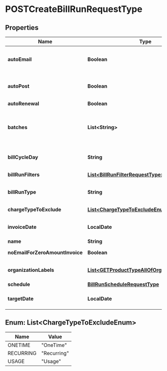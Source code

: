 

# POSTCreateBillRunRequestType


## Properties

| Name | Type | Description | Notes |
|------------ | ------------- | ------------- | -------------|
|**autoEmail** | **Boolean** | Whether to automatically send emails after Auto-Post is complete.  **Note:** To use this field, you must first set the &lt;a href&#x3D;\&quot;https://knowledgecenter.zuora.com/CB_Billing/Billing_Settings/Define_Billing_Rules\&quot; target&#x3D;\&quot;_blank\&quot;&gt;Support Bill Run Auto-Post?&lt;/a&gt; billing rule to **Yes** through the Zuora UI.  |  [optional] |
|**autoPost** | **Boolean** | Whether to automatically post the bill run after the bill run is created.  **Note:** To use this field, you must first set the &lt;a href&#x3D;\&quot;https://knowledgecenter.zuora.com/CB_Billing/Billing_Settings/Define_Billing_Rules\&quot; target&#x3D;\&quot;_blank\&quot;&gt;Support Bill Run Auto-Post?&lt;/a&gt; billing rule to **Yes** through the Zuora UI.  |  [optional] |
|**autoRenewal** | **Boolean** | Whether to automatically renew auto-renew subscriptions that are up for renewal.  |  [optional] |
|**batches** | **List&lt;String&gt;** | The batch of accounts for this bill run.   You can only specify either this field or the &#x60;billRunFilters&#x60; field.  **Values:** &#x60;AllBatches&#x60; or an array of &#x60;Batch*n*&#x60; where *n* is one of numbers 1 - 50, for example, &#x60;Batch7&#x60;.  **Note**: By default, you have 50 configurable account batches. To increase the limit to 200 batches, you must have the &lt;a href&#x3D;\&quot;https://knowledgecenter.zuora.com/Zuora_Central_Platform/Performance_Booster_Elite\&quot; target&#x3D;\&quot;_blank\&quot;&gt;Performance Booster Elite&lt;/a&gt; package.  |  [optional] |
|**billCycleDay** | **String** | The day of the bill cycle. This field is only valid if the &#x60;batches&#x60; field is specified.  **Values:**  - &#x60;AllBillCycleDays&#x60; or one of numbers 1 - 31 for an ad-hoc bill run - &#x60;AllBillCycleDays&#x60;, one of numbers 1 - 31, or &#x60;AsRunDay&#x60; for a scheduled bill run  |  [optional] |
|**billRunFilters** | [**List&lt;BillRunFilterRequestType&gt;**](BillRunFilterRequestType.md) | The target account or subscriptions for this bill run. You can only specify either this field or the &#x60;batches&#x60; field.  |  [optional] |
|**billRunType** | **String** | The type of the bill run. If you do not specify any value for this field, the default value is &#x60;Regular&#x60;.  - You can use this field only if the \&quot;Catch-Up Bill Run\&quot; feature is enabled.  - You must specify this field to create a catch up bill run.  **Values:**  - &#x60;Regular&#x60; - &#x60;CatchUp&#x60;  |  [optional] |
|**chargeTypeToExclude** | [**List&lt;ChargeTypeToExcludeEnum&gt;**](#List&lt;ChargeTypeToExcludeEnum&gt;) | The types of the charges to be excluded from the generation of billing documents. You can specify at most two charge types in the array.  |  [optional] |
|**invoiceDate** | **LocalDate** | The invoice date for the bill run.  - When creating an ad-hoc bill run, if you do not specify any value for this field, the default value is the current date. - When creating a scheduled bill run, if you do not specify any value for this field, the invoice date is the value of the &#x60;repeatFrom&#x60; field.   |  [optional] |
|**name** | **String** | The name of the bill run.  |  [optional] |
|**noEmailForZeroAmountInvoice** | **Boolean** | Whether to suppress emails for invoices with zero total amount generated in this bill run after the bill run is complete.   It is best practice to not send emails for invoices with zero amount.  |  [optional] |
|**organizationLabels** | [**List&lt;GETProductTypeAllOfOrganizationLabels&gt;**](GETProductTypeAllOfOrganizationLabels.md) | The organization(s) that the bill run is created for.   For each item in the array, either the &#x60;organizationId&#x60; or the &#x60;organizationName&#x60; field is required.  This field is only required when you have already turned on Multi-Org feature.  |  [optional] |
|**schedule** | [**BillRunScheduleRequestType**](BillRunScheduleRequestType.md) |  |  [optional] |
|**targetDate** | **LocalDate** | The target date for this bill run.   - You must specify this field when creating an ad-hoc bill run. - For scheduled bill runs, if you do not specify any value for this field, the target date is the value of the &#x60;repeatFrom&#x60; field.  |  [optional] |



## Enum: List&lt;ChargeTypeToExcludeEnum&gt;

| Name | Value |
|---- | -----|
| ONETIME | &quot;OneTime&quot; |
| RECURRING | &quot;Recurring&quot; |
| USAGE | &quot;Usage&quot; |



